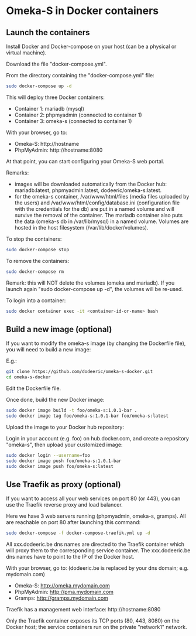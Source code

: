 # Omeka-S in Docker containers

## Launch the containers

Install Docker and Docker-compose on your host (can be a physical or virtual machine).

Download the file "docker-compose.yml".

From the directory containing the "docker-compose.yml" file:

```sh
sudo docker-compose up -d
```

This will deploy three Docker containers:

- Container 1: mariadb (mysql)
- Container 2: phpmyadmin (connected to container 1)
- Container 3: omeka-s (connected to container 1)

With your browser, go to:

- Omeka-S: http://hostname
- PhpMyAdmin: http://hostname:8080

At that point, you can start configuring your Omeka-S web portal.

Remarks:

- images will be downloaded automatically from the Docker hub: mariadb:latest, phpmyadmin:latest, dodeeric/omeka-s:latest.
- for the omeka-s container, /var/www/html/files (media files uploaded by the users) and /var/www/html/config/database.ini (configuration file with the credentials for the db) are put in a named volume and will survive the removal of the container. The mariadb container also puts the data (omeka-s db in /var/lib/mysql) in a named volume. Volumes are hosted in the host filesystem (/var/lib/docker/volumes).

To stop the containers:

```sh
sudo docker-compose stop
```

To remove the containers:

```sh
sudo docker-compose rm
```

Remark: this will NOT delete the volumes (omeka and mariadb). If you launch again "sudo docker-compose up -d", the volumes will be re-used.

To login into a container:

```sh
sudo docker container exec -it <container-id-or-name> bash
```

## Build a new image (optional)

If you want to modify the omeka-s image (by changing the Dockerfile file), you will need to build a new image:

E.g.:

```sh
git clone https://github.com/dodeeric/omeka-s-docker.git
cd omeka-s-docker
```

Edit the Dockerfile file.

Once done, build the new Docker image:

```sh
sudo docker image build -t foo/omeka-s:1.0.1-bar .
sudo docker image tag foo/omeka-s:1.0.1-bar foo/omeka-s:latest
```

Upload the image to your Docker hub repository:

Login in your account (e.g. foo) on hub.docker.com, and create a repository "omeka-s", then upload your customized image:

```sh
sudo docker login --username=foo
sudo docker image push foo/omeka-s:1.0.1-bar
sudo docker image push foo/omeka-s:latest
```

## Use Traefik as proxy (optional)

If you want to access all your web services on port 80 (or 443), you can use the Traefik reverse proxy and load balancer.

Here we have 3 web servers running (phpmyadmin, omeka-s, gramps). All are reachable on port 80 after launching this command:

```sh
sudo docker-compose -f docker-compose-traefik.yml up -d
```

All xxx.dodeeric.be dns names are directed to the Traefik container which will proxy them to the corresponding service container. The xxx.dodeeric.be dns names have to point to the IP of the Docker host.

With your browser, go to: (dodeeric.be is replaced by your dns domain; e.g. mydomain.com)

- Omeka-S: http://omeka.mydomain.com
- PhpMyAdmin: http://pma.mydomain.com
- Gramps: http://gramps.mydomain.com

Traefik has a management web interface: http://hostname:8080

Only the Traefik container exposes its TCP ports (80, 443, 8080) on the Docker host; the service containers run on the private "network1" network.
